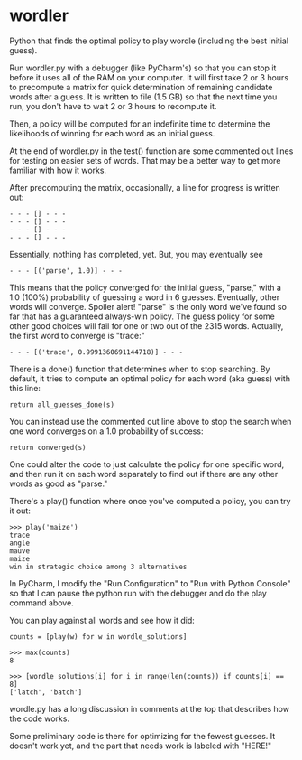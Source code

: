 # wordler
Python that finds the optimal policy to play wordle (including the best initial guess).

Run wordler.py with a debugger (like PyCharm's) so that you can stop it before it uses all of 
the RAM on your computer.  It will first take 2 or 3 hours to precompute a matrix for quick 
determination of remaining candidate words after a guess.  It is written to file (1.5 GB) so 
that the next time you run, you don't have to wait 2 or 3 hours to recompute it.

Then, a policy will be computed for an indefinite time to determine the likelihoods of winning 
for each word as an initial guess. 

At the end of wordler.py in the test() function are some commented out lines for testing on
easier sets of words.  That may be a better way to get more familiar with how it works.

After precomputing the matrix, occasionally, a line for progress is written out:

    - - - [] - - -
    - - - [] - - -
    - - - [] - - -
    - - - [] - - -

Essentially, nothing has completed, yet.  But, you may eventually see

    - - - [('parse', 1.0)] - - -

This means that the policy converged for the initial guess, "parse," with a 1.0 (100%)
probability of guessing a word in 6 guesses.  Eventually, other words will converge.
Spoiler alert!  "parse" is the only word we've found so far that has a guaranteed 
always-win policy.  The guess policy for some other good choices will fail for one or
two out of the 2315 words.  Actually, the first word to converge is "trace:"

    - - - [('trace', 0.9991360691144718)] - - -

There is a done() function that determines when to stop searching.  By default, it tries to
compute an optimal policy for each word (aka guess) with this line: 

    return all_guesses_done(s)

You can instead use the commented out line above to stop the search when one word
converges on a 1.0 probability of success:

    return converged(s)

One could alter the code to just calculate the policy for one specific word, and 
then run it on each word separately to find out if there are any other words as good as
"parse."

There's a play() function where once you've computed a policy, you can try it out:

    >>> play('maize')
    trace
    angle
    mauve
    maize
    win in strategic choice among 3 alternatives

In PyCharm, I modify the "Run Configuration" to "Run with Python Console" so that I can
pause the python run with the debugger and do the play command above.

You can play against all words and see how it did:

    counts = [play(w) for w in wordle_solutions]

    >>> max(counts)
    8
    
    >>> [wordle_solutions[i] for i in range(len(counts)) if counts[i] == 8]
    ['latch', 'batch']

wordle.py has a long discussion in comments at the top that describes how the code works.

Some preliminary code is there for optimizing for the fewest guesses.  It doesn't work yet,
and the part that needs work is labeled with "HERE!"
